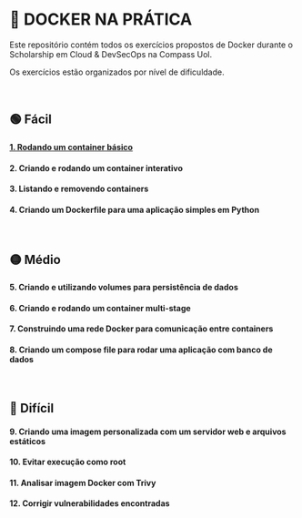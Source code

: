 # **🐋 DOCKER NA PRÁTICA**
Este repositório contém todos os exercícios propostos de Docker durante o Scholarship em Cloud & DevSecOps na Compass Uol.

Os exercícios estão organizados por nível de dificuldade.

<br>

## **🟢 Fácil**

#### [1. Rodando um container básico](01-nginx-tailwind\nginx-tailwind.md)
#### 2. Criando e rodando um container interativo
#### 3. Listando e removendo containers
#### 4. Criando um Dockerfile para uma aplicação simples em Python

<br>

## **🟡 Médio**

#### 5. Criando e utilizando volumes para persistência de dados
#### 6. Criando e rodando um container multi-stage
#### 7. Construindo uma rede Docker para comunicação entre containers
#### 8. Criando um compose file para rodar uma aplicação com banco de dados

<br>

## **🔴 Difícil**

#### 9. Criando uma imagem personalizada com um servidor web e arquivos estáticos
#### 10.	Evitar execução como root
#### 11.	Analisar imagem Docker com Trivy
#### 12. Corrigir vulnerabilidades encontradas